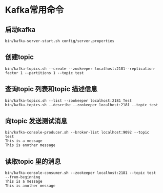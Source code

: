 # Kafka常用命令

## 启动kafka

```
bin/kafka-server-start.sh config/server.properties
```

## 创建topic

```
bin/kafka-topics.sh --create --zookeeper localhost:2181--replication-factor 1 --partitions 1 --topic test
```

## 查询topic 列表和topic 描述信息

```
bin/kafka-topics.sh --list --zookeeper localhost:2181 Test
bin/kafka-topics.sh --describe --zookeeper localhost:2181 --topic test
```

## 向topic 发送测试消息

```
bin/kafka-console-producer.sh --broker-list localhost:9092 --topic test
This is a message
This is another message
```

## 读取topic 里的消息

```
bin/kafka-console-consumer.sh --zookeeper localhost:2181 --topic test --from-beginning
This is a message
This is another message
```
